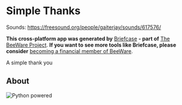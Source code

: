 # Simple Thanks

Sounds: <https://freesound.org/people/gaiterjay/sounds/617576/>

**This cross-platform app was generated by**
[Briefcase](https://briefcase.readthedocs.io/) **- part of** [The
BeeWare Project](https://beeware.org/). **If you want to see more tools
like Briefcase, please consider** [becoming a financial member of
BeeWare](https://beeware.org/contributing/membership).

A simple thank you
## About
![Python powered][python_svg]

[python_svg]: https://upload.wikimedia.org/wikipedia/commons/c/c3/Python-logo-notext.svg